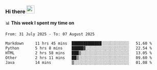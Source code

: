### Hi there <a href="https://www.gautamkrishnar.com/"><img src="https://media.giphy.com/media/hvRJCLFzcasrR4ia7z/giphy.gif" width="25px"></a>

📊 **This week I spent my time on**

<!--START_SECTION:waka-->

```txt
From: 31 July 2025 - To: 07 August 2025

Markdown     11 hrs 45 mins  █████████████░░░░░░░░░░░░   51.60 %
Python       5 hrs 8 mins    █████▓░░░░░░░░░░░░░░░░░░░   22.54 %
HTML         2 hrs 58 mins   ███▒░░░░░░░░░░░░░░░░░░░░░   13.05 %
Other        2 hrs 11 mins   ██▒░░░░░░░░░░░░░░░░░░░░░░   09.60 %
Java         14 mins         ▒░░░░░░░░░░░░░░░░░░░░░░░░   01.08 %
```

<!--END_SECTION:waka-->
